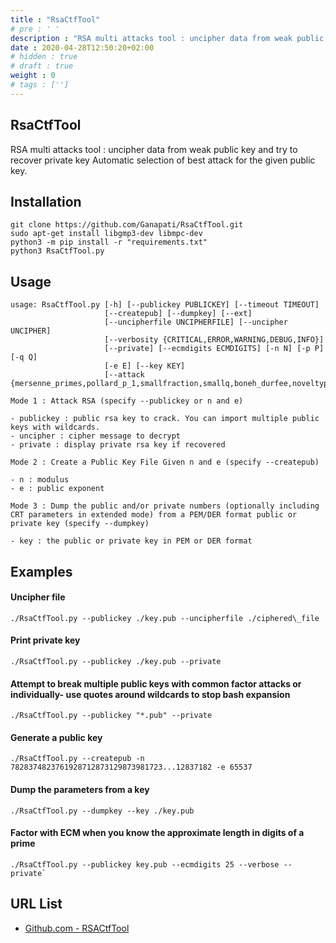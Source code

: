 ```yaml
---
title : "RsaCtfTool"
# pre : ' '
description : "RSA multi attacks tool : uncipher data from weak public key and try to recover private key Automatic selection of best attack for the given public key."
date : 2020-04-28T12:50:20+02:00
# hidden : true
# draft : true
weight : 0
# tags : ['']
---
```


## RsaCtfTool

RSA multi attacks tool : uncipher data from weak public key and try to recover private key Automatic selection of best attack for the given public key.

## Installation

```plain
git clone https://github.com/Ganapati/RsaCtfTool.git
sudo apt-get install libgmp3-dev libmpc-dev
python3 -m pip install -r "requirements.txt"
python3 RsaCtfTool.py
```

## Usage

```plain
usage: RsaCtfTool.py [-h] [--publickey PUBLICKEY] [--timeout TIMEOUT]
                     [--createpub] [--dumpkey] [--ext]
                     [--uncipherfile UNCIPHERFILE] [--uncipher UNCIPHER]
                     [--verbosity {CRITICAL,ERROR,WARNING,DEBUG,INFO}]
                     [--private] [--ecmdigits ECMDIGITS] [-n N] [-p P] [-q Q]
                     [-e E] [--key KEY]
                     [--attack {mersenne_primes,pollard_p_1,smallfraction,smallq,boneh_durfee,noveltyprimes,ecm,factordb,wiener,siqs,pastctfprimes,partial_q,comfact_cn,hastads,fermat,nullattack,primefac,commonfactors,same_n_huge_e,all}]
```

```plain
Mode 1 : Attack RSA (specify --publickey or n and e)

- publickey : public rsa key to crack. You can import multiple public keys with wildcards.
- uncipher : cipher message to decrypt
- private : display private rsa key if recovered

Mode 2 : Create a Public Key File Given n and e (specify --createpub)

- n : modulus
- e : public exponent

Mode 3 : Dump the public and/or private numbers (optionally including CRT parameters in extended mode) from a PEM/DER format public or private key (specify --dumpkey)

- key : the public or private key in PEM or DER format
```

## Examples

#### Uncipher file

```plain
./RsaCtfTool.py --publickey ./key.pub --uncipherfile ./ciphered\_file
```

#### Print private key

```plain
./RsaCtfTool.py --publickey ./key.pub --private
```

#### Attempt to break multiple public keys with common factor attacks or individually- use quotes around wildcards to stop bash expansion

```plain
./RsaCtfTool.py --publickey "*.pub" --private
```

#### Generate a public key

```plain
./RsaCtfTool.py --createpub -n 7828374823761928712873129873981723...12837182 -e 65537
```

#### Dump the parameters from a key

```plain
./RsaCtfTool.py --dumpkey --key ./key.pub
```

#### Factor with ECM when you know the approximate length in digits of a prime

```plain
./RsaCtfTool.py --publickey key.pub --ecmdigits 25 --verbose --private`
```

## URL List

* [Github.com - RSACtfTool](https://github.com/Ganapati/RsaCtfTool)
